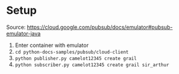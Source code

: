 # Setup

Source: https://cloud.google.com/pubsub/docs/emulator#pubsub-emulator-java
1. Enter container with emulator
2. `cd python-docs-samples/pubsub/cloud-client`
3. `python publisher.py camelot12345 create grail`
4. `python subscriber.py camelot12345 create grail sir_arthur`
